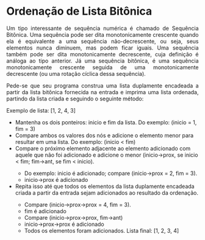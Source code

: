# Ordenação de Lista Bitônica

<p align='justify'> Um tipo interessante de sequência numérica é chamado de Sequência Bitônica. Uma sequência pode ser dita monotonicamente crescente quando ela é equivalente a uma sequência não-decrescente, ou seja, seus elementos nunca diminuem, mas podem ficar iguais. Uma sequência também pode ser dita monotonicamente decrescente, cuja definição é análoga ao tipo anterior. Já uma sequência bitônica, é uma sequência monotonicamente crescente seguida de uma monotonicamente decrescente (ou uma rotação cíclica dessa sequência).</p>
<p align='justify'> Pede-se que seu programa construa uma lista duplamente encadeada a partir da lista bitônica fornecida na entrada e imprima uma lista ordenada, partindo da lista criada e seguindo o seguinte método:
</p>
<p align='justify'>
Exemplo de lista: [1, 2, 4, 3]
</p>
<ul>
    <li>Mantenha os dois ponteiros: inicio e fim da lista. Do exemplo: (inicio = 1, fim = 3)</li>
    <li>Compare ambos os valores dos nós e adicione o elemento menor para resultar em uma lista. Do exemplo: (inicio < fim)</li>
    <li>Compare o próximo elemento adjacente ao elemento adicionado com aquele que não foi adicionado e adicione o menor  (inicio->prox, se inicio < fim; fim->ant, se fim < inicio).</li>
    <ul>
        <li>Do exemplo: inicio é adicionado; compare (inicio->prox = 2, fim = 3).</li>
        <li>inicio->prox é adicionado</li>
    </ul>
    <li>Repita isso até que todos os elementos da lista duplamente encadeada criada a partir da entrada sejam adicionados ao resultado da ordenação. </li>
    <ul> 
        <li>Compare (inicio->prox->prox = 4, fim = 3).</li>
        <li>fim é adicionado</li>
        <li> Compare (inicio->prox->prox, fim->ant)</li>
        <li>inicio->prox->prox é adicionado</li>
        <li>Todos os elementos foram adicionados. Lista final: [1, 2, 3, 4]</li>
    </ul>
</ul>
</p>
